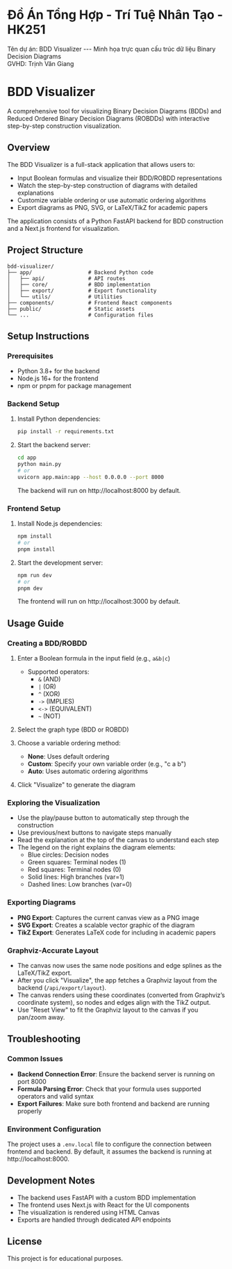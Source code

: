 # Đồ Án Tổng Hợp - Trí Tuệ Nhân Tạo - HK251  
Tên dự án: BDD Visualizer --- Minh họa trực quan cấu trúc dữ liệu Binary Decision Diagrams  
GVHD: Trịnh Văn Giang


# BDD Visualizer

A comprehensive tool for visualizing Binary Decision Diagrams (BDDs) and Reduced Ordered Binary Decision Diagrams (ROBDDs) with interactive step-by-step construction visualization.

## Overview

The BDD Visualizer is a full-stack application that allows users to:
- Input Boolean formulas and visualize their BDD/ROBDD representations
- Watch the step-by-step construction of diagrams with detailed explanations
- Customize variable ordering or use automatic ordering algorithms
- Export diagrams as PNG, SVG, or LaTeX/TikZ for academic papers

The application consists of a Python FastAPI backend for BDD construction and a Next.js frontend for visualization.

## Project Structure

```
bdd-visualizer/
├── app/                  # Backend Python code
│   ├── api/              # API routes
│   ├── core/             # BDD implementation
│   ├── export/           # Export functionality
│   └── utils/            # Utilities
├── components/           # Frontend React components
├── public/               # Static assets
└── ...                   # Configuration files
```

## Setup Instructions

### Prerequisites

- Python 3.8+ for the backend
- Node.js 16+ for the frontend
- npm or pnpm for package management

### Backend Setup

1. Install Python dependencies:
   ```bash
   pip install -r requirements.txt
   ```

2. Start the backend server:
   ```bash
   cd app
   python main.py
   # or
   uvicorn app.main:app --host 0.0.0.0 --port 8000
   ```
   The backend will run on http://localhost:8000 by default.

### Frontend Setup

1. Install Node.js dependencies:
   ```bash
   npm install
   # or
   pnpm install
   ```

2. Start the development server:
   ```bash
   npm run dev
   # or
   pnpm dev
   ```
   The frontend will run on http://localhost:3000 by default.

## Usage Guide

### Creating a BDD/ROBDD

1. Enter a Boolean formula in the input field (e.g., `a&b|c`)
   - Supported operators:
     - `&` (AND)
     - `|` (OR)
     - `^` (XOR)
     - `->` (IMPLIES)
     - `<->` (EQUIVALENT)
     - `~` (NOT)

2. Select the graph type (BDD or ROBDD)

3. Choose a variable ordering method:
   - **None**: Uses default ordering
   - **Custom**: Specify your own variable order (e.g., "c a b")
   - **Auto**: Uses automatic ordering algorithms

4. Click "Visualize" to generate the diagram

### Exploring the Visualization

- Use the play/pause button to automatically step through the construction
- Use previous/next buttons to navigate steps manually
- Read the explanation at the top of the canvas to understand each step
- The legend on the right explains the diagram elements:
  - Blue circles: Decision nodes
  - Green squares: Terminal nodes (1)
  - Red squares: Terminal nodes (0)
  - Solid lines: High branches (var=1)
  - Dashed lines: Low branches (var=0)

### Exporting Diagrams

- **PNG Export**: Captures the current canvas view as a PNG image
- **SVG Export**: Creates a scalable vector graphic of the diagram
- **TikZ Export**: Generates LaTeX code for including in academic papers

### Graphviz-Accurate Layout

- The canvas now uses the same node positions and edge splines as the LaTeX/TikZ export.
- After you click "Visualize", the app fetches a Graphviz layout from the backend (`/api/export/layout`).
- The canvas renders using these coordinates (converted from Graphviz’s coordinate system), so nodes and edges align with the TikZ output.
- Use "Reset View" to fit the Graphviz layout to the canvas if you pan/zoom away.

## Troubleshooting

### Common Issues

- **Backend Connection Error**: Ensure the backend server is running on port 8000
- **Formula Parsing Error**: Check that your formula uses supported operators and valid syntax
- **Export Failures**: Make sure both frontend and backend are running properly

### Environment Configuration

The project uses a `.env.local` file to configure the connection between frontend and backend. By default, it assumes the backend is running at http://localhost:8000.

## Development Notes

- The backend uses FastAPI with a custom BDD implementation
- The frontend uses Next.js with React for the UI components
- The visualization is rendered using HTML Canvas
- Exports are handled through dedicated API endpoints

## License

This project is for educational purposes.
